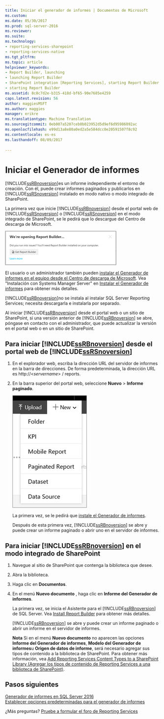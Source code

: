 ```yaml
---
title: Iniciar el generador de informes | Documentos de Microsoft
ms.custom: 
ms.date: 05/30/2017
ms.prod: sql-server-2016
ms.reviewer: 
ms.suite: 
ms.technology:
- reporting-services-sharepoint
- reporting-services-native
ms.tgt_pltfrm: 
ms.topic: article
helpviewer_keywords:
- Report Builder, launching
- launching Report Builder
- SharePoint integration [Reporting Services], starting Report Builder
- starting Report Builder
ms.assetid: 8c8c7d2e-b315-418d-bf65-90e7685e4259
caps.latest.revision: 56
author: maggiesMSFT
ms.author: maggies
manager: erikre
ms.translationtype: Machine Translation
ms.sourcegitcommit: 0eb007a5207ceb0b023952d5d9ef6d95986092ac
ms.openlocfilehash: e99d13a8e80a0ed2a5e584dcc0e20591507f8c92
ms.contentlocale: es-es
ms.lasthandoff: 08/09/2017

---
```


# <a name="start-report-builder"></a>Iniciar el Generador de informes

[!INCLUDE[ssRBnoversion](../../includes/ssrbnoversion-md.md)]es un informe independiente el entorno de creación. Con él, puede crear informes paginados y publicarlos en [!INCLUDE[ssRSnoversion](../../includes/ssrsnoversion-md.md)] instalado en modo nativo o modo integrado de SharePoint.  
  
 La primera vez que inicie [!INCLUDE[ssRBnoversion](../../includes/ssrbnoversion-md.md)] desde el portal web de [!INCLUDE[ssRSnoversion](../../includes/ssrsnoversion-md.md)] o [!INCLUDE[ssRSnoversion](../../includes/ssrsnoversion-md.md)] en el modo integrado de SharePoint, se le pedirá que lo descargue del Centro de descarga de Microsoft. 
 
![generador-informes-obtener-generador-informes](../../reporting-services/report-builder/media/report-builder-get-report-builder.png) 
 
 El usuario o un administrador también pueden [instalar el Generador de informes en el equipo desde el Centro de descarga de Microsoft](http://go.microsoft.com/fwlink/?LinkID=219138). Vea "Instalación con Systems Manager Server" en [Instalar el Generador de informes](../../reporting-services/install-windows/install-report-builder.md) para obtener más detalles.
 
 [!INCLUDE[ssRBnoversion](../../includes/ssrbnoversion-md.md)]no se instala al instalar SQL Server Reporting Services; necesita descargarla e instalarla por separado.  
  
 Al iniciar [!INCLUDE[ssRBnoversion](../../includes/ssrbnoversion-md.md)] desde el portal web o un sitio de SharePoint, si una versión anterior de [!INCLUDE[ssRBnoversion](../../includes/ssrbnoversion-md.md)] se abre, póngase en contacto con el administrador, que puede actualizar la versión en el portal web o en un sitio de SharePoint.  
  
## <a name="to-start-includessrbnoversionincludesssrbnoversion-mdmd-from-the-includessrsnoversionincludesssrsnoversion-mdmd-web-portal"></a>Para iniciar [!INCLUDE[ssRBnoversion](../../includes/ssrbnoversion-md.md)] desde el portal web de [!INCLUDE[ssRSnoversion](../../includes/ssrsnoversion-md.md)]  
  
1.  En el explorador web, escriba la dirección URL del servidor de informes en la barra de direcciones. De forma predeterminada, la dirección URL es http://\<*servername*> / reports.  
  
2.  En la barra superior del portal web, seleccione **Nuevo** > **Informe paginado**.  
  
     ![PBI_SSMRP_NewMenu](../../reporting-services/mobile-reports/media/pbi-ssmrp-newmenu.png "PBI_SSMRP_NewMenu")  
  
     La primera vez, se le pedirá que [instale el Generador de informes](../../reporting-services/install-windows/install-report-builder.md). 
  
     Después de esta primera vez, [!INCLUDE[ssRBnoversion](../../includes/ssrbnoversion-md.md)] se abre y puede crear un informe paginado o abrir uno en el servidor de informes.  
  
## <a name="to-start-includessrbnoversionincludesssrbnoversion-mdmd-in-sharepoint-integrated-mode"></a>Para iniciar [!INCLUDE[ssRBnoversion](../../includes/ssrbnoversion-md.md)] en el modo integrado de SharePoint  
  
1.  Navegue al sitio de SharePoint que contenga la biblioteca que desee.  
  
2.  Abra la biblioteca.  
  
3.  Haga clic en **Documentos**.  
  
4.  En el menú **Nuevo documento** , haga clic en **Informe del Generador de informes**.  
  
     La primera vez, se inicia el Asistente para el [!INCLUDE[ssRBnoversion](../../includes/ssrbnoversion-md.md)] de SQL Server. Vea [Install Report Builder](../../reporting-services/install-windows/install-report-builder.md) para obtener más detalles.  
  
     [!INCLUDE[ssRBnoversion](../../includes/ssrbnoversion-md.md)] se abre y puede crear un informe paginado o abrir un informe en el servidor de informes.  
  
     **Nota** Si en el menú **Nuevo documento** no aparecen las opciones **Informe del Generador de informes**, **Modelo del Generador de informes**u **Origen de datos de informe**, será necesario agregar sus tipos de contenido a la biblioteca de SharePoint. Para obtener más información, vea [Add Reporting Services Content Types to a SharePoint Library (Agregar los tipos de contenido de Reporting Services a una biblioteca de SharePoint)](../../reporting-services/report-server-sharepoint/add-reporting-services-content-types-to-a-sharepoint-library.md).  

## <a name="next-steps"></a>Pasos siguientes

[Generador de informes en SQL Server 2016](../../reporting-services/report-builder/report-builder-in-sql-server-2016.md)   
[Establecer opciones predeterminadas para el generador de informes](../../reporting-services/report-builder/set-default-options-for-report-builder.md)  

¿Más preguntas? [Pruebe a formular el foro de Reporting Services](http://go.microsoft.com/fwlink/?LinkId=620231)
